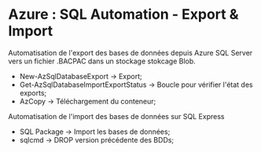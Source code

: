 # Azure : SQL Automation - Export & Import 





Automatisation de l'export des bases de données depuis Azure SQL Server vers un fichier .BACPAC dans un stockage stokcage Blob.
  - New-AzSqlDatabaseExport -> Export;
  - Get-AzSqlDatabaseImportExportStatus -> Boucle pour vérifier l'état des exports;
  - AzCopy -> Téléchargement du conteneur;

Automatisation de l'import des bases de données sur SQL Express 
  - SQL Package -> Import les bases de données;
  - sqlcmd -> DROP version précédente des BDDs;
